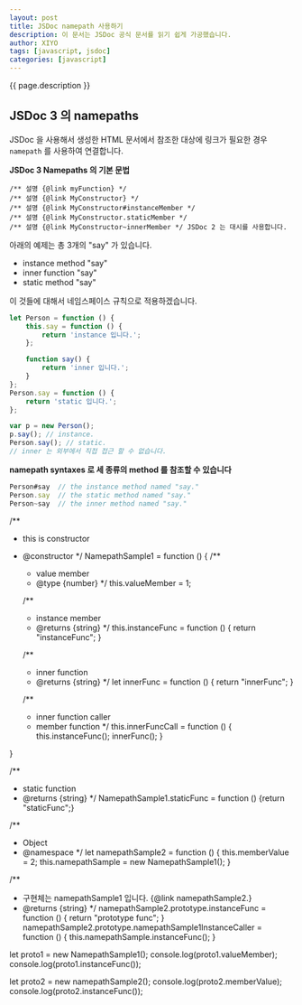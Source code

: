 ```yaml
---
layout: post
title: JSDoc namepath 사용하기
description: 이 문서는 JSDoc 공식 문서를 읽기 쉽게 가공했습니다.
author: XIYO
tags: [javascript, jsdoc]
categories: [javascript]
---
```


{{ page.description }}

## JSDoc 3 의 namepaths

JSDoc 을 사용해서 생성한 HTML 문서에서 참조한 대상에 링크가 필요한 경우 `namepath` 를 사용하여 연결합니다.

**JSDoc 3 Namepaths 의 기본 문법**

```console
/** 설명 {@link myFunction} */
/** 설명 {@link MyConstructor} */
/** 설명 {@link MyConstructor#instanceMember */
/** 설명 {@link MyConstructor.staticMember */
/** 설명 {@link MyConstructor~innerMember */ JSDoc 2 는 대시를 사용합니다.
```

아래의 예제는 총 3개의 "say" 가 있습니다.

- instance method "say"
- inner function "say"
- static method "say"

이 것들에 대해서 네임스페이스 규칙으로 적용하겠습니다.

```js
let Person = function () {
	this.say = function () {
		return 'instance 입니다.';
	};

	function say() {
		return 'inner 입니다.';
	}
};
Person.say = function () {
	return 'static 입니다.';
};

var p = new Person();
p.say(); // instance.
Person.say(); // static.
// inner 는 외부에서 직접 접근 할 수 없습니다.
```

**namepath syntaxes 로 세 종류의 method 를 참조할 수 있습니다**

```js
Person#say  // the instance method named "say."
Person.say  // the static method named "say."
Person~say  // the inner method named "say."
```

/\*\*

- this is constructor
- @constructor
  \*/
  NamepathSample1 = function () {
  /\*\*

  - value member
  - @type {number}
    \*/
    this.valueMember = 1;

  /\*\*

  - instance member
  - @returns {string}
    \*/
    this.instanceFunc = function () {
    return "instanceFunc";
    }

  /\*\*

  - inner function
  - @returns {string}
    \*/
    let innerFunc = function () {
    return "innerFunc";
    }

  /\*\*

  - inner function caller
  - member function
    \*/
    this.innerFuncCall = function () {
    this.instanceFunc();
    innerFunc();
    }

}

/\*\*

- static function
- @returns {string}
  \*/
  NamepathSample1.staticFunc = function () {return "staticFunc";}

/\*\*

- Object
- @namespace
  \*/
  let namepathSample2 = function () {
  this.memberValue = 2;
  this.namepathSample = new NamepathSample1();
  }

/\*\*

- 구현체는 namepathSample1 입니다. {@link namepathSample2.}
- @returns {string}
  \*/
  namepathSample2.prototype.instanceFunc = function () {
  return "prototype func";
  }
  namepathSample2.prototype.namepathSample1InstanceCaller = function () {
  this.namepathSample.instanceFunc();
  }

let proto1 = new NamepathSample1();
console.log(proto1.valueMember);
console.log(proto1.instanceFunc());

let proto2 = new namepathSample2();
console.log(proto2.memberValue);
console.log(proto2.instanceFunc());
